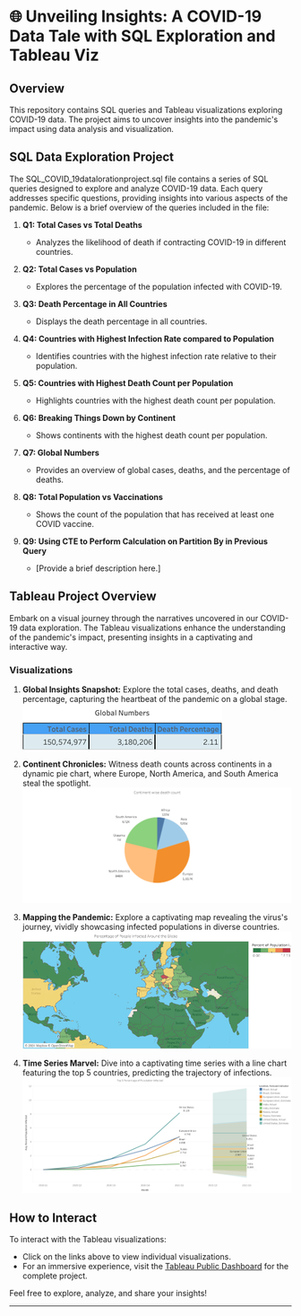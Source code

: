# 🌐 Unveiling Insights: A COVID-19 Data Tale with SQL Exploration and Tableau Viz
 
## Overview

This repository contains SQL queries and Tableau visualizations exploring COVID-19 data. The project aims to uncover insights into the pandemic's impact using data analysis and visualization.
## SQL Data Exploration Project

The SQL_COVID_19datalorationproject.sql file contains a series of SQL queries designed to explore and analyze COVID-19 data. Each query addresses specific questions, providing insights into various aspects of the pandemic. Below is a brief overview of the queries included in the file:

1. **Q1: Total Cases vs Total Deaths**
   - Analyzes the likelihood of death if contracting COVID-19 in different countries.

2. **Q2: Total Cases vs Population**
   - Explores the percentage of the population infected with COVID-19.

3. **Q3: Death Percentage in All Countries**
   - Displays the death percentage in all countries.

4. **Q4: Countries with Highest Infection Rate compared to Population**
   - Identifies countries with the highest infection rate relative to their population.

5. **Q5: Countries with Highest Death Count per Population**
   - Highlights countries with the highest death count per population.

6. **Q6: Breaking Things Down by Continent**
   - Shows continents with the highest death count per population.

7. **Q7: Global Numbers**
   - Provides an overview of global cases, deaths, and the percentage of deaths.

8. **Q8: Total Population vs Vaccinations**
   - Shows the count of the population that has received at least one COVID vaccine.

9. **Q9: Using CTE to Perform Calculation on Partition By in Previous Query**
   - [Provide a brief description here.]

## Tableau Project Overview

Embark on a visual journey through the narratives uncovered in our COVID-19 data exploration. The Tableau visualizations enhance the understanding of the pandemic's impact, presenting insights in a captivating and interactive way.

### Visualizations

1. **Global Insights Snapshot:**
   Explore the total cases, deaths, and death percentage, capturing the heartbeat of the pandemic on a global stage.
   ![Global Insights Snapshot](imagestab/global_numbers.png)
 
2. **Continent Chronicles:**
   Witness death counts across continents in a dynamic pie chart, where Europe, North America, and South America steal the spotlight.
   ![Continent Chronicles](imagestab/continent.png)

3. **Mapping the Pandemic:**
   Explore a captivating map revealing the virus's journey, vividly showcasing infected populations in diverse countries.
   ![Mapping the Pandemic](imagestab/people_infected.png)

4. **Time Series Marvel:**
   Dive into a captivating time series with a line chart featuring the top 5 countries, predicting the trajectory of infections.
   ![Time Series Marvel](imagestab/time_series.png)
 ## How to Interact

To interact with the Tableau visualizations:
- Click on the links above to view individual visualizations.
- For an immersive experience, visit the [Tableau Public Dashboard](https://public.tableau.com/views/Covid19analysisdashboard_17005730628510/covid19dashboard?:language=en-US&:display_count=n&:origin=viz_share_link) for the complete project.

Feel free to explore, analyze, and share your insights!

---


